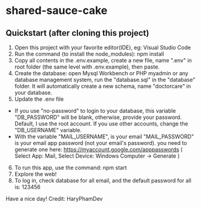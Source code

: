 # shared-sauce-cake
## Quickstart (after cloning this project)
1. Open this project with your favorite editor(IDE), eg: Visual Studio Code
2. Run the command (to install the node_modules): npm install
3. Copy all contents in the .env.example, create a new file, name ".env"  in root folder (the same level with .env.example), then paste.
4. Create the database: open Mysql Workbench or PHP myadmin or any database management system, run the "database.sql" in the "database" folder.
   It will automatically create a new schema, name "doctorcare" in your database.
5. Update the .env file
- If you use "no-password" to login to your database, this variable "DB_PASSWORD" will be blank, otherwise, provide your password.
Default, I use the root account. If you use other accounts, change the "DB_USERNAME" variable.
- With the variable "MAIL_USERNAME", is your email 
   "MAIL_PASSWORD" is your email app password (not your email's password). you need to generate one here: https://myaccount.google.com/apppasswords
   ( Select App: Mail, Select Device: Windows Computer -> Generate )
6. To run this app, use the command: npm start
7. Explore the web!
8. To log in, check database for all email, and the default password for all is: 123456

Have a nice day!
Credit: HaryPhamDev
